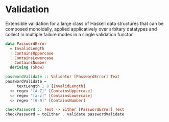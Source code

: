 # Validation

Extensible validation for a large class of Haskell data structures that can be
composed monoidally, applied applicatively over arbitary datatypes and collect
in multiple failure modes in a single validation functor.

```haskell
data PasswordError
  = InvalidLength
  | ContainsUppercase
  | ContainsLowercase
  | ContainsNumber
  deriving (Show)

passwordValidate :: Validator [PasswordError] Text
passwordValidate =
     textLength 1 8 [InvalidLength]
  <> regex "[A-Z]" [ContainsUppercase]
  <> regex "[a-z]" [ContainsLowercase]
  <> regex "[0-9]" [ContainsNumber]

checkPassword :: Text -> Either [PasswordError] Text
checkPassword = toEither . validate passwordValidate
```
